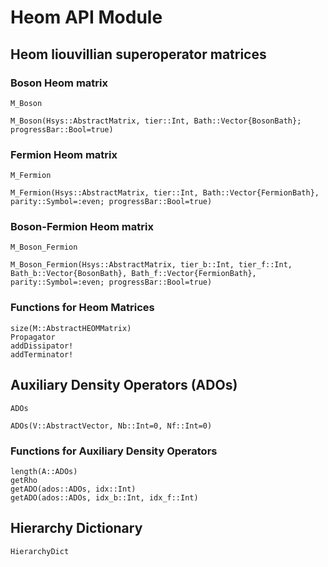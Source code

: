 # Heom API Module

## Heom liouvillian superoperator matrices

### Boson Heom matrix
```@docs
M_Boson
```

```@docs
M_Boson(Hsys::AbstractMatrix, tier::Int, Bath::Vector{BosonBath}; progressBar::Bool=true)
```

### Fermion Heom matrix
```@docs
M_Fermion
```

```@docs
M_Fermion(Hsys::AbstractMatrix, tier::Int, Bath::Vector{FermionBath}, parity::Symbol=:even; progressBar::Bool=true)
```

### Boson-Fermion Heom matrix
```@docs
M_Boson_Fermion
```

```@docs
M_Boson_Fermion(Hsys::AbstractMatrix, tier_b::Int, tier_f::Int, Bath_b::Vector{BosonBath}, Bath_f::Vector{FermionBath}, parity::Symbol=:even; progressBar::Bool=true)
```

### Functions for Heom Matrices
```@docs
size(M::AbstractHEOMMatrix)
Propagator
addDissipator!
addTerminator!
```

## Auxiliary Density Operators (ADOs)
```@docs
ADOs
```

```@docs
ADOs(V::AbstractVector, Nb::Int=0, Nf::Int=0)
```

### Functions for Auxiliary Density Operators
```@docs
length(A::ADOs)
getRho
getADO(ados::ADOs, idx::Int)
getADO(ados::ADOs, idx_b::Int, idx_f::Int)
```

## Hierarchy Dictionary
```@docs
HierarchyDict
```